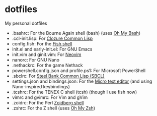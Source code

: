 # dotfiles
My personal dotfiles

* .bashrc: For the Bourne Again shell (bash) (uses [Oh My Bash](https://github.com/ohmybash/oh-my-bash))
* .ccl-init.lisp: For [Clozure Common Lisp](https://ccl.clozure.com/)
* config.fish: For the [Fish shell](https://fishshell.com/)
* init.el and early-init.el: For GNU Emacs
* init.vim and ginit.vim: For [Neovim](https://neovim.io/)
* nanorc: For GNU Nano
* .nethackrc: For the game Nethack
* powershell.config.json and profile.ps1: For Microsoft PowerShell
* .sbclrc: For [Steel Bank Common Lisp (SBCL)](http://www.sbcl.org/)
* settings.json and bindings.json: For the [Micro text editor](https://github.com/zyedidia/micro) (and using Nano-inspired keybindings)
* .tcshrc: For the TENEX C shell (tcsh) (though I use fish now)
* vimrc and gvimrc: For Vim and gVim
* .zoidrc: For the Perl [Zoidberg shell](https://metacpan.org/pod/Zoidberg)
* .zshrc: For the Z shell (uses [Oh My Zsh](https://ohmyz.sh/))
